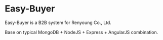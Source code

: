# Easy-Buyer

Easy-Buyer is a B2B system for Renyoung Co., Ltd.

Base on typical MongoDB + NodeJS + Express + AngularJS combination.
